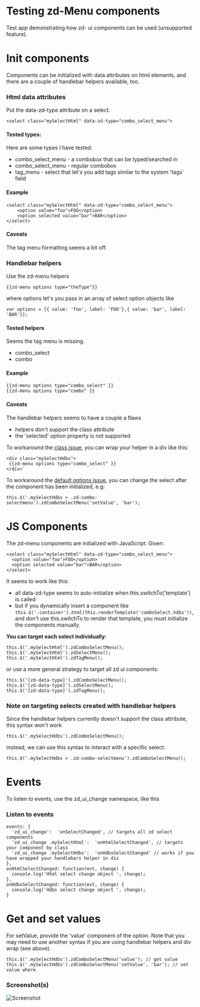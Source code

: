 # Testing zd-Menu components

Test app demonstrating how zd- ui components can be used (unsupported feature).

# Init components
Components can be initialized with data attributes on html elements, and there are a couple of handlebar helpers available, too.

### Html data attributes
Put the data-zd-type attribute on a select. 

```<select class="mySelectHtml" data-zd-type="combo_select_menu">```

#### Tested types:
Here are some types I have tested. 

* combo_select_menu - a combobox that can be typed/searched in
* combo_select_menu - regular combobox
* tag_menu - select that let's you add tags similar to the system 'tags' field

#### Example
```
<select class="mySelectHtml" data-zd-type="combo_select_menu">
    <option value="foo">FOO</option>
    <option selected value="bar">BAR</option>
</select>
```

#### Caveats
The tag menu formatting seems a bit off. 

### Handlebar helpers
Use the zd-menu helpers 

```{{zd-menu options type="theType"}}```

where options let's you pass in an array of select option objects like 

```var options = [{ value: 'foo', label: 'FOO'},{ value: 'bar', label: 'BAR'}];```

#### Tested helpers
Seems the tag menu is missing. 

* combo_select
* combo

#### Example
```
{{zd-menu options type="combo_select" }}
{{zd-menu options type="combo" }}
```

#### Caveats
The handlebar helpers seems to have a couple a flaws

* helpers don't support the class attribute
* the 'selected' option property is not supported

To workaround the [class issue](https://github.com/joelhellman/zd_menu/issues/1), you can wrap your helper in a div like this:

 ```
<div class="mySelectHdbs">
  {{zd-menu options type="combo_select" }}
</div>`
```

To workaround the [default options issue](https://github.com/joelhellman/zd_menu/issues/2), you can change the select after the component has been initialized, e.g:

```
this.$('.mySelectHdbs > .zd-combo-selectmenu').zdComboSelectMenu('setValue', 'bar');
```

# JS Components
The zd-menu components are initialized with JavaScript. Given:

```
<select class="mySelectHtml" data-zd-type="combo_select_menu">
  <option value="foo">FOO</option>
  <option selected value="bar">BAR</option>
</select>
```

It seems to work like this:
* all data-zd-type seems to auto-initialize when this.switchTo('template') is called
* but if you dynamically insert a component like `this.$('.container').html(this.renderTemplate('comboSelect.hdbs'))`, and don't use this.switchTo to render that template, you must initialize the components manually.

**You can target each select individually:**

```
this.$('.mySelectHtml').zdComboSelectMenu();
this.$('.mySelectHtml').zdSelectMenu();
this.$('.mySelectHtml').zdTagMenu();
```

or use a more general strategy to target all zd ui components:

```
this.$('[zd-data-type]').zdComboSelectMenu();
this.$('[zd-data-type]').zdSelectMenu();
this.$('[zd-data-type]').zdTagMenu();
```

### Note on targeting selects created with handlebar helpers
Since the handlebar helpers currently doesn't support the class attribute, this syntax won't work

```
this.$('.mySelectHdbs').zdComboSelectMenu();
```

instead, we can use this syntax to interact with a specific select:

```
this.$('.mySelectHdbs > .zd-combo-selectmenu').zdComboSelectMenu();
```

# Events
To listen to events, use the zd_ui_change namespace, like this

### Listen to events
```
events: {
  'zd_ui_change':  'onSelectChanged', // targets all zd select components
  'zd_ui_change .mySelectHtml':  'onHtmlSelectChanged', // targets your component by class
  'zd_ui_change .mySelectHdbs':  'onHdbsSelectChanged' // works if you have wrapped your handlebars helper in div
}, 
onHtmlSelectChanged: function(evt, change) {
  console.log('Html select change object ', change);
},
onHdbsSelectChanged: function(evt, change) {
  console.log('Hdbs select change object ', change);
}
```

# Get and set values
For setValue, provide the 'value' component of the option. Note that you may need to use another syntax if you are using handlebar helpers and div wrap (see above). 

```
this.$('.mySelectHdbs').zdComboSelectMenu('value'); // get value
this.$('.mySelectHdbs').zdComboSelectMenu('setValue', 'bar'); // set value where 
```


### Screenshot(s)
![Screenshot](zd_menu.png?)
